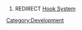 1.  REDIRECT [Hook System](Hook_System "wikilink")

[Category:Development](Category:Development "wikilink")
